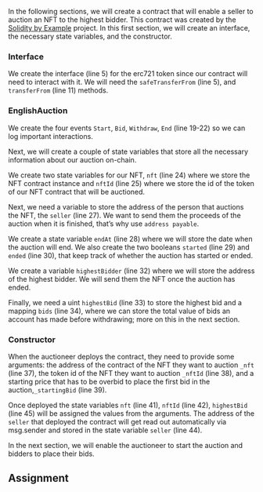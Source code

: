 In the following sections, we will create a contract that will enable a seller to auction an NFT to the highest bidder. This contract was created by the <a href="https://solidity-by-example.org/app/english-auction/" target="_blank">Solidity by Example</a> project. In this first section, we will create an interface, the necessary state variables, and the constructor.

### Interface
We create the interface (line 5) for the erc721 token since our contract will need to interact with it. We will need the `safeTransferFrom` (line 5),  and` transferFrom` (line 11) methods.

### EnglishAuction
We create the four events `Start`, `Bid`, `Withdraw`, `End` (line 19-22) so we can log important interactions. 

Next, we will create a couple of state variables that store all the necessary information about our auction on-chain.

We create two state variables for our NFT, `nft` (line 24) where we store the NFT contract instance and `nftId` (line 25) where we store the id of the token of our NFT contract that will be auctioned.

Next, we need a variable to store the address of the person that auctions the NFT, the `seller` (line 27). 
We want to send them the proceeds of the auction when it is finished, that’s why use `address payable`.

We create a state variable `endAt` (line 28) where we will store the date when the auction will end.
We also create the two booleans `started` (line 29) and `ended` (line 30), that keep track of whether the auction has started or ended.

We create a variable `highestBidder` (line 32) where we will store the address of the highest bidder. We will send them the NFT once the auction has ended.

Finally, we need a uint `highestBid` (line 33) to store the highest bid and a mapping `bids` (line 34), where we can store the total value of bids an account has made before withdrawing; more on this in the next section.

### Constructor
When the auctioneer deploys the contract, they need to provide some arguments:
the address of the contract of the NFT they want to auction `_nft` (line 37), the token id of the NFT they want to auction `_nftId` (line 38), and a starting price that has to be overbid to place the first bid in the auction,`_startingBid` (line 39).

Once deployed the state variables `nft` (line 41), `nftId` (line 42), `highestBid` (line 45) will be assigned the values from the arguments. The address of the `seller` that deployed the contract will get read out automatically via msg.sender and stored in the state variable `seller` (line 44).

In the next section, we will enable the auctioneer to start the auction and bidders to place their bids.

## Assignment